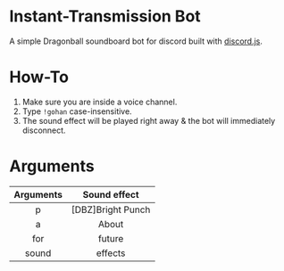 # Instant-Transmission Bot

A simple Dragonball soundboard bot for discord built with [discord.js](https://discord.js.org/#).

# How-To

1. Make sure you are inside a voice channel.
2. Type `!gohan` case-insensitive.
3. The sound effect will be played right away & the bot will immediately disconnect.

# Arguments

| Arguments |    Sound effect    |
| :-------: | :----------------: |
|     p     | [DBZ]Bright Punch  |
|     a     |       About        |
|    for    |       future       |
|   sound   |      effects       |
